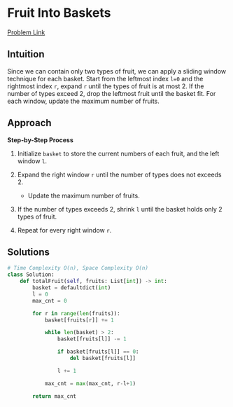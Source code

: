 **Fruit Into Baskets**
=
[Problem Link](https://leetcode.com/problems/fruit-into-baskets/description)

## Intuition
Since we can contain only two types of fruit, we can apply a sliding window technique for each basket. Start from the 
leftmost index `l=0` and the rightmost index `r`, expand `r` until the types of fruit is at most 2. If the number 
of types exceed 2, drop the leftmost fruit until the basket fit. For each window, update the maximum number of fruits.

## Approach
**Step-by-Step Process**

1. Initialize `basket` to store the current numbers of each fruit, and the left window `l`.

2. Expand the right window `r` until the number of types does not exceeds 2.
    - Update the maximum number of fruits.
  
3. If the number of types exceeds 2, shrink `l` until the basket holds only 2 types of fruit.

4. Repeat for every right window `r`.
  
## Solutions
```python
# Time Complexity O(n), Space Complexity O(n)
class Solution:
    def totalFruit(self, fruits: List[int]) -> int:
        basket = defaultdict(int)
        l = 0
        max_cnt = 0

        for r in range(len(fruits)):
            basket[fruits[r]] += 1

            while len(basket) > 2:
                basket[fruits[l]] -= 1

                if basket[fruits[l]] == 0:
                    del basket[fruits[l]]

                l += 1

            max_cnt = max(max_cnt, r-l+1)

        return max_cnt
```
